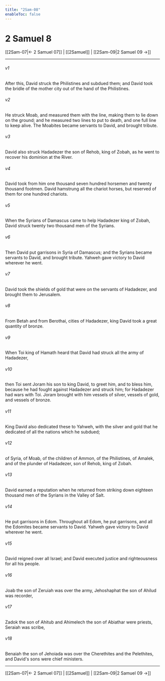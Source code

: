 ```yaml
---
title: "2Sam-08"
enableToc: false
---
```

# 2 Samuel 8

[[2Sam-07|← 2 Samuel 07]] | [[2Samuel]] | [[2Sam-09|2 Samuel 09 →]]
***



###### v1 
After this, David struck the Philistines and subdued them; and David took the bridle of the mother city out of the hand of the Philistines. 

###### v2 
He struck Moab, and measured them with the line, making them to lie down on the ground; and he measured two lines to put to death, and one full line to keep alive. The Moabites became servants to David, and brought tribute. 

###### v3 
David also struck Hadadezer the son of Rehob, king of Zobah, as he went to recover his dominion at the River. 

###### v4 
David took from him one thousand seven hundred horsemen and twenty thousand footmen. David hamstrung all the chariot horses, but reserved of them for one hundred chariots. 

###### v5 
When the Syrians of Damascus came to help Hadadezer king of Zobah, David struck twenty two thousand men of the Syrians. 

###### v6 
Then David put garrisons in Syria of Damascus; and the Syrians became servants to David, and brought tribute. Yahweh gave victory to David wherever he went. 

###### v7 
David took the shields of gold that were on the servants of Hadadezer, and brought them to Jerusalem. 

###### v8 
From Betah and from Berothai, cities of Hadadezer, king David took a great quantity of bronze. 

###### v9 
When Toi king of Hamath heard that David had struck all the army of Hadadezer, 

###### v10 
then Toi sent Joram his son to king David, to greet him, and to bless him, because he had fought against Hadadezer and struck him; for Hadadezer had wars with Toi. Joram brought with him vessels of silver, vessels of gold, and vessels of bronze. 

###### v11 
King David also dedicated these to Yahweh, with the silver and gold that he dedicated of all the nations which he subdued; 

###### v12 
of Syria, of Moab, of the children of Ammon, of the Philistines, of Amalek, and of the plunder of Hadadezer, son of Rehob, king of Zobah. 

###### v13 
David earned a reputation when he returned from striking down eighteen thousand men of the Syrians in the Valley of Salt. 

###### v14 
He put garrisons in Edom. Throughout all Edom, he put garrisons, and all the Edomites became servants to David. Yahweh gave victory to David wherever he went. 

###### v15 
David reigned over all Israel; and David executed justice and righteousness for all his people. 

###### v16 
Joab the son of Zeruiah was over the army, Jehoshaphat the son of Ahilud was recorder, 

###### v17 
Zadok the son of Ahitub and Ahimelech the son of Abiathar were priests, Seraiah was scribe, 

###### v18 
Benaiah the son of Jehoiada was over the Cherethites and the Pelethites, and David's sons were chief ministers.

***
[[2Sam-07|← 2 Samuel 07]] | [[2Samuel]] | [[2Sam-09|2 Samuel 09 →]]
